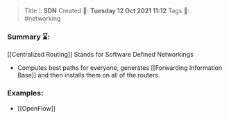 > Title ❕: **SDN**
> Created 📅: **Tuesday 12 Oct 2021 11:12**
  Tags 📎: #networking 

### Summary ⌛:
[[Centralized Routing]]
Stands for Software Defined Networkings

- Computes best paths for everyone, generates [[Forwarding Information Base]] and then installs them on all of the routers.

### Examples:
- [[OpenFlow]]